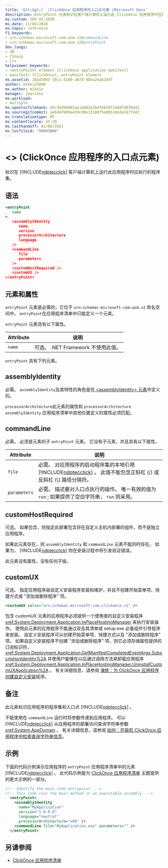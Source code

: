 ```yaml
---
title: '&lt;&gt;)  (ClickOnce 应用程序的入口点元素 |Microsoft Docs'
description: EntryPoint 元素标识在客户端计算机上运行此 ClickOnce 应用程序时应执行的程序集。
ms.custom: SEO-VS-2020
ms.date: 11/04/2016
ms.topic: reference
f1_keywords:
- urn:schemas-microsoft-com:asm.v2#commandLine
- urn:schemas-microsoft-com:asm.v2#entryPoint
dev_langs:
- VB
- CSharp
- C++
helpviewer_keywords:
- <entryPoint> element [ClickOnce application manifest]
- manifests [ClickOnce], entryPoint element
ms.assetid: 10ad3083-10c1-4189-a870-9bba2eab244f
author: mikejo5000
ms.author: mikejo
manager: jmartens
ms.workload:
- multiple
ms.openlocfilehash: d5c35d94001ae1e883e2bd76650f248d7e0364d2
ms.sourcegitcommit: ae6d47b09a439cd0e13180f5e89510e3e347fd47
ms.translationtype: MT
ms.contentlocale: zh-CN
ms.lasthandoff: 02/08/2021
ms.locfileid: "99893888"
---
```

# <a name="ltentrypointgt-element-clickonce-application"></a>&lt;&gt; (ClickOnce 应用程序的入口点元素) 
标识在 [!INCLUDE[ndptecclick](../deployment/includes/ndptecclick_md.md)] 客户端计算机上运行此应用程序时应执行的程序集。

## <a name="syntax"></a>语法

```xml
<entryPoint
   name
>
   <assemblyIdentity
      name
      version
      processorArchitecture
      language
   />
   <commandLine
      file
      parameters
   />
   <customHostRequired />
   <customUX />
</entryPoint>
```

## <a name="elements-and-attributes"></a>元素和属性
 `entryPoint` 元素是必需的，它位于 `urn:schemas-microsoft-com:asm.v2` 命名空间中。 `entryPoint`在应用程序清单中只能定义一个元素。

 `entryPoint` 元素具有以下属性。

|Attribute|说明|
|---------------|-----------------|
|`name`|可选。 .NET Framework 不使用此值。|

 `entryPoint` 具有下列元素。

## <a name="assemblyidentity"></a>assemblyIdentity
 必需。 `assemblyIdentity`及其特性的角色是在[ \<assemblyIdentity> 元素](../deployment/assemblyidentity-element-clickonce-application.md)中定义的。

 `processorArchitecture`此元素的属性和 `processorArchitecture` `assemblyIdentity` 应用程序清单中其他位置定义的属性必须匹配。

## <a name="commandline"></a>commandLine
 必需。 必须是元素的子 `entryPoint` 元素。 它没有子元素，并且具有以下属性。

| Attribute | 说明 |
|--------------| - |
| `file` | 必需。 对应用程序的启动程序集的本地引用 [!INCLUDE[ndptecclick](../deployment/includes/ndptecclick_md.md)] 。 此值不能包含正斜杠 (/) 或反斜杠 (\\) 路径分隔符。 |
| `parameters` | 必需。 描述要对入口点执行的操作。 唯一有效的值为 `run` ; 如果提供了空白字符串， `run` 则采用。 |

## <a name="customhostrequired"></a>customHostRequired
 可选。 如果包含，则指定此部署包含将在自定义主机内部署的组件，而不是独立应用程序。

 如果此元素存在，则 `assemblyIdentity` 和 `commandLine` 元素不能同时存在。 如果为， [!INCLUDE[ndptecclick](../deployment/includes/ndptecclick_md.md)] 则在安装过程中将引发验证错误。

 此元素没有属性，没有任何子级。

## <a name="customux"></a>customUX
 可选。 指定应用程序由自定义安装程序安装和维护，并且不创建开始菜单项、快捷方式或 "添加或删除程序" 项。

```xml
<customUX xmlns="urn:schemas-microsoft-com:clickonce.v1" />
```

 包含 customUX 元素的应用程序必须提供一个使用类的自定义安装程序 <xref:System.Deployment.Application.InPlaceHostingManager> 来执行安装操作。 使用此元素的应用程序不能通过双击其清单或 setup.exe 必备组件引导程序来安装。 自定义安装程序可以创建开始菜单项、快捷方式以及 "添加或删除程序" 项。 如果自定义安装程序不创建 "添加或删除程序" 项，则它必须存储属性提供的订阅标识符， <xref:System.Deployment.Application.GetManifestCompletedEventArgs.SubscriptionIdentity%2A> 并使用户能够在以后通过调用方法来卸载应用程序 <xref:System.Deployment.Application.InPlaceHostingManager.UninstallCustomUXApplication%2A> 。 有关详细信息，请参阅 [演练：为 ClickOnce 应用程序创建自定义安装](../deployment/walkthrough-creating-a-custom-installer-for-a-clickonce-application.md)程序。

## <a name="remarks"></a>备注
 此元素标识应用程序的程序集和入口点 [!INCLUDE[ndptecclick](../deployment/includes/ndptecclick_md.md)] 。

 不能使用在 `commandLine` 运行时将参数传递到应用程序。 可以 [!INCLUDE[ndptecclick](../deployment/includes/ndptecclick_md.md)] 从应用程序的部署访问查询字符串参数 <xref:System.AppDomain> 。 有关详细信息，请参阅 [如何：在联机 ClickOnce 应用程序中检索查询字符串信息](../deployment/how-to-retrieve-query-string-information-in-an-online-clickonce-application.md)。

## <a name="example"></a>示例
 下面的代码示例演示应用程序的 `entryPoint` 应用程序清单中的元素 [!INCLUDE[ndptecclick](../deployment/includes/ndptecclick_md.md)] 。 此代码示例是为 [ClickOnce 应用程序清单](../deployment/clickonce-application-manifest.md) 主题提供的更大示例的一部分。

```xml
<!-- Identify the main code entrypoint. -->
<!-- This code runs the main method in an executable assembly. -->
  <entryPoint>
    <assemblyIdentity
      name="MyApplication"
      version="1.0.0.0"
      language="neutral"
      processorArchitecture="x86" />
    <commandLine file="MyApplication.exe" parameters="" />
  </entryPoint>
```

## <a name="see-also"></a>另请参阅
- [ClickOnce 应用程序清单](../deployment/clickonce-application-manifest.md)
